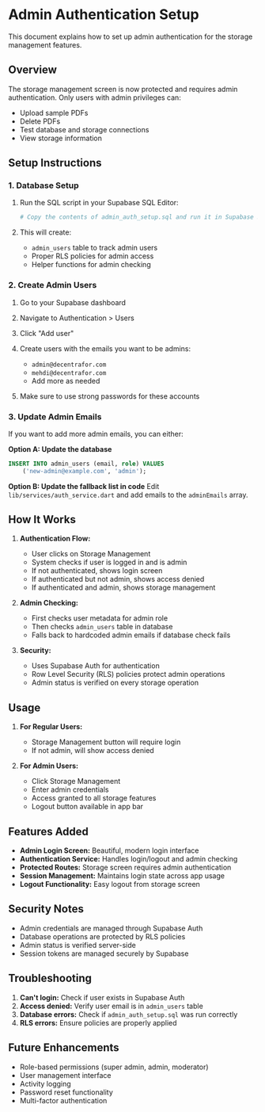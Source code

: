 # Admin Authentication Setup

This document explains how to set up admin authentication for the storage management features.

## Overview

The storage management screen is now protected and requires admin authentication. Only users with admin privileges can:
- Upload sample PDFs
- Delete PDFs
- Test database and storage connections
- View storage information

## Setup Instructions

### 1. Database Setup

1. Run the SQL script in your Supabase SQL Editor:
   ```bash
   # Copy the contents of admin_auth_setup.sql and run it in Supabase SQL Editor
   ```

2. This will create:
   - `admin_users` table to track admin users
   - Proper RLS policies for admin access
   - Helper functions for admin checking

### 2. Create Admin Users

1. Go to your Supabase dashboard
2. Navigate to Authentication > Users
3. Click "Add user"
4. Create users with the emails you want to be admins:
   - `admin@decentrafor.com`
   - `mehdi@decentrafor.com`
   - Add more as needed

5. Make sure to use strong passwords for these accounts

### 3. Update Admin Emails

If you want to add more admin emails, you can either:

**Option A: Update the database**
```sql
INSERT INTO admin_users (email, role) VALUES
    ('new-admin@example.com', 'admin');
```

**Option B: Update the fallback list in code**
Edit `lib/services/auth_service.dart` and add emails to the `adminEmails` array.

## How It Works

1. **Authentication Flow:**
   - User clicks on Storage Management
   - System checks if user is logged in and is admin
   - If not authenticated, shows login screen
   - If authenticated but not admin, shows access denied
   - If authenticated and admin, shows storage management

2. **Admin Checking:**
   - First checks user metadata for admin role
   - Then checks `admin_users` table in database
   - Falls back to hardcoded admin emails if database check fails

3. **Security:**
   - Uses Supabase Auth for authentication
   - Row Level Security (RLS) policies protect admin operations
   - Admin status is verified on every storage operation

## Usage

1. **For Regular Users:**
   - Storage Management button will require login
   - If not admin, will show access denied

2. **For Admin Users:**
   - Click Storage Management
   - Enter admin credentials
   - Access granted to all storage features
   - Logout button available in app bar

## Features Added

- **Admin Login Screen:** Beautiful, modern login interface
- **Authentication Service:** Handles login/logout and admin checking
- **Protected Routes:** Storage screen requires admin authentication
- **Session Management:** Maintains login state across app usage
- **Logout Functionality:** Easy logout from storage screen

## Security Notes

- Admin credentials are managed through Supabase Auth
- Database operations are protected by RLS policies
- Admin status is verified server-side
- Session tokens are managed securely by Supabase

## Troubleshooting

1. **Can't login:** Check if user exists in Supabase Auth
2. **Access denied:** Verify user email is in `admin_users` table
3. **Database errors:** Check if `admin_auth_setup.sql` was run correctly
4. **RLS errors:** Ensure policies are properly applied

## Future Enhancements

- Role-based permissions (super admin, admin, moderator)
- User management interface
- Activity logging
- Password reset functionality
- Multi-factor authentication

